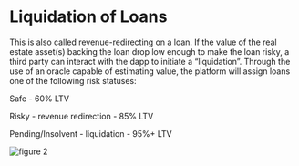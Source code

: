 # Liquidation of Loans

This is also called revenue-redirecting on a loan. If the value of the real estate asset(s) backing the loan drop low enough to make the loan risky, a third party can interact with the dapp to initiate a “liquidation”.
Through the use of an oracle capable of estimating value, the platform will assign loans one of the following risk statuses:

Safe - 60% LTV

Risky - revenue redirection - 85% LTV

Pending/Insolvent - liquidation - 95%+ LTV


![_figure 2_](/images/contract_diagram_f2.png)